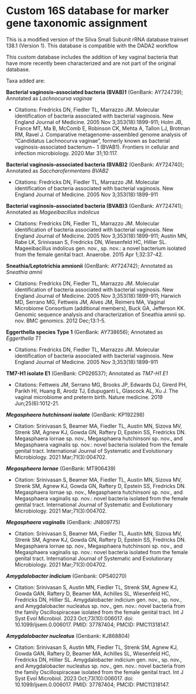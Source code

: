 # Custom 16S database for marker gene taxonomic assignment

This is a modified version of the Silva Small Subunit rRNA database trainset 138.1 (Version 1). This database is compatible with the DADA2 workflow

This custom database includes the addition of key vaginal bacteria that have more recently been characterized and are not part of the original database. 

Taxa added are:

**Bacterial vaginosis–associated bacteria (BVAB)1** (GenBank: AY724739); Annotated as _Lachnocurva vaginae_

- Citations: Fredricks DN, Fiedler TL, Marrazzo JM. Molecular identification of bacteria associated with bacterial vaginosis. New England Journal of Medicine. 2005 Nov 3;353(18):1899-911; Holm JB, France MT, Ma B, McComb E, Robinson CK, Mehta A, Tallon LJ, Brotman RM, Ravel J. Comparative metagenome-assembled genome analysis of “Candidatus Lachnocurva vaginae”, formerly known as bacterial vaginosis-associated bacterium− 1 (BVAB1). Frontiers in cellular and infection microbiology. 2020 Mar 31;10:117.


**Bacterial vaginosis–associated bacteria (BVAB)2** (GenBank: AY724740); Annotated as _Saccharofermentans BVAB2_

- Citations: Fredricks DN, Fiedler TL, Marrazzo JM. Molecular identification of bacteria associated with bacterial vaginosis. New England Journal of Medicine. 2005 Nov 3;353(18):1899-911


**Bacterial vaginosis–associated bacteria (BVAB)3** (GenBank: AY724741); Annotated as _Mageeibacillus indolicus_

- Citations: Fredricks DN, Fiedler TL, Marrazzo JM. Molecular identification of bacteria associated with bacterial vaginosis. New England Journal of Medicine. 2005 Nov 3;353(18):1899-911; Austin MN, Rabe LK, Srinivasan S, Fredricks DN, Wiesenfeld HC, Hillier SL. Mageeibacillus indolicus gen. nov., sp. nov.: a novel bacterium isolated from the female genital tract. Anaerobe. 2015 Apr 1;32:37-42.


**Sneathia/Leptotrichia amnionii** (GenBank: AY724742); Annotated as _Sneathia amnii_

- Citations: Fredricks DN, Fiedler TL, Marrazzo JM. Molecular identification of bacteria associated with bacterial vaginosis. New England Journal of Medicine. 2005 Nov 3;353(18):1899-911; Harwich MD, Serrano MG, Fettweis JM, Alves JM, Reimers MA, Vaginal Microbiome Consortium (additional members), Buck GA, Jefferson KK. Genomic sequence analysis and characterization of Sneathia amnii sp. nov. BMC genomics. 2012 Dec;13:1-5.


**Eggerthella species Type 1** (GenBank: AY738656); Annotated as _Eggerthella T1_

- Citations: Fredricks DN, Fiedler TL, Marrazzo JM. Molecular identification of bacteria associated with bacterial vaginosis. New England Journal of Medicine. 2005 Nov 3;353(18):1899-911


**TM7-H1 isolate E1** (GenBank: CP026537); Annotated as _TM7-H1 E1_

- Citations: Fettweis JM, Serrano MG, Brooks JP, Edwards DJ, Girerd PH, Parikh HI, Huang B, Arodz TJ, Edupuganti L, Glascock AL, Xu J. The vaginal microbiome and preterm birth. Nature medicine. 2019 Jun;25(6):1012-21.

**_Megasphaera hutchinsoni isolate_** (GenBank: KP192298)

- Citation: Srinivasan S, Beamer MA, Fiedler TL, Austin MN, Sizova MV, Strenk SM, Agnew KJ, Gowda GN, Raftery D, Epstein SS, Fredricks DN. Megasphaera lornae sp. nov., Megasphaera hutchinsoni sp. nov., and Megasphaera vaginalis sp. nov.: novel bacteria isolated from the female genital tract. International Journal of Systematic and Evolutionary Microbiology. 2021 Mar;71(3):004702.

**_Megasphaera lornae_** (GenBank: MT906439)

- Citation: Srinivasan S, Beamer MA, Fiedler TL, Austin MN, Sizova MV, Strenk SM, Agnew KJ, Gowda GN, Raftery D, Epstein SS, Fredricks DN. Megasphaera lornae sp. nov., Megasphaera hutchinsoni sp. nov., and Megasphaera vaginalis sp. nov.: novel bacteria isolated from the female genital tract. International Journal of Systematic and Evolutionary Microbiology. 2021 Mar;71(3):004702.

**_Megasphaera vaginalis_** (GenBank: JN809775)

- Citation: Srinivasan S, Beamer MA, Fiedler TL, Austin MN, Sizova MV, Strenk SM, Agnew KJ, Gowda GN, Raftery D, Epstein SS, Fredricks DN. Megasphaera lornae sp. nov., Megasphaera hutchinsoni sp. nov., and Megasphaera vaginalis sp. nov.: novel bacteria isolated from the female genital tract. International Journal of Systematic and Evolutionary Microbiology. 2021 Mar;71(3):004702.

**_Amygdalobacter indicium_** (Genbank: OP540270)

- Citation: Srinivasan S, Austin MN, Fiedler TL, Strenk SM, Agnew KJ, Gowda GAN, Raftery D, Beamer MA, Achilles SL, Wiesenfeld HC, Fredricks DN, Hillier SL. Amygdalobacter indicium gen. nov., sp. nov., and Amygdalobacter nucleatus sp. nov., gen. nov.: novel bacteria from the family Oscillospiraceae isolated from the female genital tract. Int J Syst Evol Microbiol. 2023 Oct;73(10):006017. doi: 10.1099/ijsem.0.006017. PMID: 37787404; PMCID: PMC11318147. 

**_Amygdalobacter nucleatus_** (Genbank: KJ868804)

- Citation: Srinivasan S, Austin MN, Fiedler TL, Strenk SM, Agnew KJ, Gowda GAN, Raftery D, Beamer MA, Achilles SL, Wiesenfeld HC, Fredricks DN, Hillier SL. Amygdalobacter indicium gen. nov., sp. nov., and Amygdalobacter nucleatus sp. nov., gen. nov.: novel bacteria from the family Oscillospiraceae isolated from the female genital tract. Int J Syst Evol Microbiol. 2023 Oct;73(10):006017. doi: 10.1099/ijsem.0.006017. PMID: 37787404; PMCID: PMC11318147. 
